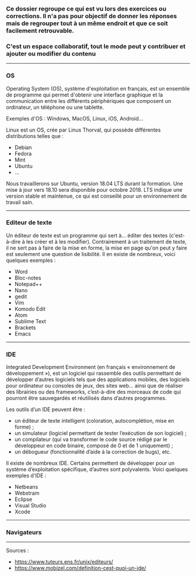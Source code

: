 ### Ce dossier regroupe ce qui est vu lors des exercices ou corrections. Il n'a pas pour objectif de donner les réponses mais de regrouper tout à un même endroit et que ce soit facilement retrouvable.

### C'est un espace collaboratif, tout le mode peut y contribuer et ajouter ou modifier du contenu 

----

### OS

Operating System (OS), système d'exploitation en français, est un ensemble de programme qui permet d'obtenir une interface graphique et la communication entre les différents périphériques que composent un ordinateur, un téléphone ou une tablette.

Exemples d'OS : Windows, MacOS, Linux, iOS, Android...

Linux est un OS, crée par Linus Thorval, qui possède différentes distributions telles que :
- Debian
- Fedora
- Mint
- Ubuntu
- ...

Nous travaillerons sur Ubuntu, version 18.04 LTS durant la formation. Une mise à jour vers 18.10 sera disponible pour octobre 2018. LTS indique une version stable et maintenue, ce qui est conseillé pour un environnement de travail sain.

----

### Editeur de texte

Un éditeur de texte est un programme qui sert à... éditer des textes (c'est-à-dire à les créer et à les modifier). Contrairement à un traitement de texte, il ne sert pas à faire de la mise en forme, la mise en page qu'on peut y faire est seulement une question de lisibilité. Il en existe de nombreux, voici quelques exemples :
- Word
- Bloc-notes
- Notepad++
- Nano
- gedit
- Vim 
- Komodo Edit
- Atom
- Sublime Text
- Brackets
- Emacs

----

### IDE

Integrated Development Environment (en français « environnement de développement »), est un logiciel qui rassemble des outils permettant de développer d’autres logiciels tels que des applications mobiles, des logiciels pour ordinateur ou consoles de jeux, des sites web... ainsi que de réaliser des librairies ou des frameworks, c’est-à-dire des morceaux de code qui pourront être sauvegardés et réutilisés dans d’autres programmes.

Les outils d’un IDE peuvent être :
- un éditeur de texte intelligent (coloration, autocomplétion, mise en forme) ;
- un simulateur (logiciel permettant de tester l’exécution de son logiciel) ;
- un compilateur (qui va transformer le code source rédigé par le développeur en code binaire, composé de 0 et de 1 uniquement) ;
- un débogueur (fonctionnalité d’aide à la correction de bugs), etc.

Il existe de nombreux IDE. Certains permettent de développer pour un système d’exploitation spécifique, d’autres sont polyvalents. Voici quelques exemples d'IDE :
- Netbeans
- Webstram
- Eclipse
- Visual Studio
- Xcode

----

### Navigateurs


----

Sources :
- https://www.tuteurs.ens.fr/unix/editeurs/
- https://www.mobizel.com/definition-cest-quoi-un-ide/
